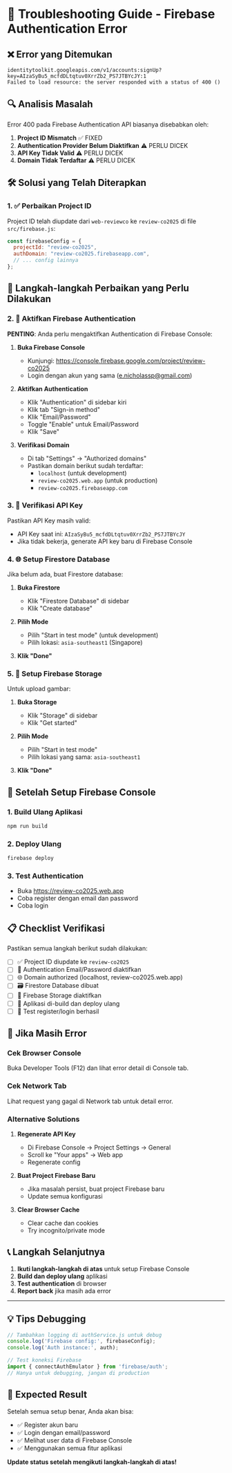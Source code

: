 # 🔧 Troubleshooting Guide - Firebase Authentication Error

## ❌ Error yang Ditemukan

```
identitytoolkit.googleapis.com/v1/accounts:signUp?key=AIzaSyBu5_mcfdDLtqtuv0XrrZb2_PS7JTBYcJY:1 
Failed to load resource: the server responded with a status of 400 ()
```

## 🔍 Analisis Masalah

Error 400 pada Firebase Authentication API biasanya disebabkan oleh:

1. **Project ID Mismatch** ✅ FIXED
2. **Authentication Provider Belum Diaktifkan** ⚠️ PERLU DICEK
3. **API Key Tidak Valid** ⚠️ PERLU DICEK
4. **Domain Tidak Terdaftar** ⚠️ PERLU DICEK

## 🛠️ Solusi yang Telah Diterapkan

### 1. ✅ Perbaikan Project ID
Project ID telah diupdate dari `web-reviewco` ke `review-co2025` di file `src/firebase.js`:

```javascript
const firebaseConfig = {
  projectId: "review-co2025",
  authDomain: "review-co2025.firebaseapp.com",
  // ... config lainnya
};
```

## 🔧 Langkah-langkah Perbaikan yang Perlu Dilakukan

### 2. 🔐 Aktifkan Firebase Authentication

**PENTING**: Anda perlu mengaktifkan Authentication di Firebase Console:

1. **Buka Firebase Console**
   - Kunjungi: https://console.firebase.google.com/project/review-co2025
   - Login dengan akun yang sama (e.nicholassp@gmail.com)

2. **Aktifkan Authentication**
   - Klik "Authentication" di sidebar kiri
   - Klik tab "Sign-in method"
   - Klik "Email/Password"
   - Toggle "Enable" untuk Email/Password
   - Klik "Save"

3. **Verifikasi Domain**
   - Di tab "Settings" → "Authorized domains"
   - Pastikan domain berikut sudah terdaftar:
     - `localhost` (untuk development)
     - `review-co2025.web.app` (untuk production)
     - `review-co2025.firebaseapp.com`

### 3. 🔑 Verifikasi API Key

Pastikan API Key masih valid:
- API Key saat ini: `AIzaSyBu5_mcfdDLtqtuv0XrrZb2_PS7JTBYcJY`
- Jika tidak bekerja, generate API key baru di Firebase Console

### 4. 🌐 Setup Firestore Database

Jika belum ada, buat Firestore database:

1. **Buka Firestore**
   - Klik "Firestore Database" di sidebar
   - Klik "Create database"

2. **Pilih Mode**
   - Pilih "Start in test mode" (untuk development)
   - Pilih lokasi: `asia-southeast1` (Singapore)

3. **Klik "Done"**

### 5. 📁 Setup Firebase Storage

Untuk upload gambar:

1. **Buka Storage**
   - Klik "Storage" di sidebar
   - Klik "Get started"

2. **Pilih Mode**
   - Pilih "Start in test mode"
   - Pilih lokasi yang sama: `asia-southeast1`

3. **Klik "Done"**

## 🔄 Setelah Setup Firebase Console

### 1. Build Ulang Aplikasi
```bash
npm run build
```

### 2. Deploy Ulang
```bash
firebase deploy
```

### 3. Test Authentication
- Buka https://review-co2025.web.app
- Coba register dengan email dan password
- Coba login

## 📋 Checklist Verifikasi

Pastikan semua langkah berikut sudah dilakukan:

- [ ] ✅ Project ID diupdate ke `review-co2025`
- [ ] 🔐 Authentication Email/Password diaktifkan
- [ ] 🌐 Domain authorized (localhost, review-co2025.web.app)
- [ ] 🗃️ Firestore Database dibuat
- [ ] 📁 Firebase Storage diaktifkan
- [ ] 🔄 Aplikasi di-build dan deploy ulang
- [ ] 🧪 Test register/login berhasil

## 🚨 Jika Masih Error

### Cek Browser Console
Buka Developer Tools (F12) dan lihat error detail di Console tab.

### Cek Network Tab
Lihat request yang gagal di Network tab untuk detail error.

### Alternative Solutions

1. **Regenerate API Key**
   - Di Firebase Console → Project Settings → General
   - Scroll ke "Your apps" → Web app
   - Regenerate config

2. **Buat Project Firebase Baru**
   - Jika masalah persist, buat project Firebase baru
   - Update semua konfigurasi

3. **Clear Browser Cache**
   - Clear cache dan cookies
   - Try incognito/private mode

## 📞 Langkah Selanjutnya

1. **Ikuti langkah-langkah di atas** untuk setup Firebase Console
2. **Build dan deploy ulang** aplikasi
3. **Test authentication** di browser
4. **Report back** jika masih ada error

---

## 💡 Tips Debugging

```javascript
// Tambahkan logging di authService.js untuk debug
console.log('Firebase config:', firebaseConfig);
console.log('Auth instance:', auth);

// Test koneksi Firebase
import { connectAuthEmulator } from 'firebase/auth';
// Hanya untuk debugging, jangan di production
```

## 🎯 Expected Result

Setelah semua setup benar, Anda akan bisa:
- ✅ Register akun baru
- ✅ Login dengan email/password
- ✅ Melihat user data di Firebase Console
- ✅ Menggunakan semua fitur aplikasi

**Update status setelah mengikuti langkah-langkah di atas!** 